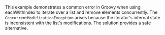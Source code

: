 This example demonstrates a common error in Groovy when using eachWithIndex to iterate over a list and remove elements concurrently.  The `ConcurrentModificationException` arises because the iterator's internal state is inconsistent with the list's modifications.  The solution provides a safe alternative.